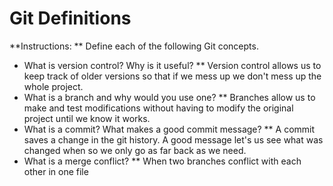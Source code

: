 # Git Definitions

**Instructions: ** Define each of the following Git concepts.

* What is version control?  Why is it useful?
** Version control allows us to keep track of older versions so that if we mess up we don't mess up the whole project.
* What is a branch and why would you use one?
** Branches allow us to make and test modifications without having to modify the original project until we know it works.
* What is a commit? What makes a good commit message?
** A commit saves a change in the git history. A good message let's us see what was changed when so we only go as far back as we need.
* What is a merge conflict?
** When two branches conflict with each other in one file
